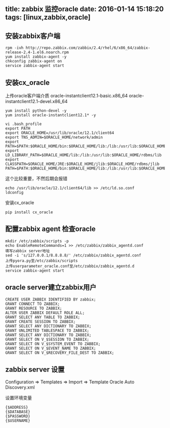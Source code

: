 title: zabbix 监控oracle
date: 2016-01-14 15:18:20
tags: [linux,zabbix,oracle]
---

## 安装zabbix客户端

```
rpm -ivh http://repo.zabbix.com/zabbix/2.4/rhel/6/x86_64/zabbix-release-2.4-1.el6.noarch.rpm
yum install zabbix-agent -y
chkconfig zabbix-agent on
service zabbix-agent start
```

## 安装cx_oracle
上传oracle客户端介质
oracle-instantclient12.1-basic.x86_64
oracle-instantclient12.1-devel.x86_64

```
yum install python-devel -y
yum install oracle-instantclient12.1* -y
```
```
vi .bash_profile
export PATH
export ORACLE_HOME=/usr/lib/oracle/12.1/client64
export TNS_ADMIN=$ORACLE_HOME/network/admin
export PATH=$PATH:$ORACLE_HOME/bin:$ORACLE_HOME/lib:/lib:/usr/lib:$ORACLE_HOME/rdbms/lib
export LD_LIBRARY_PATH=$ORACLE_HOME/lib:/lib:/usr/lib:$ORACLE_HOME/rdbms/lib
export CLASSPATH=$ORACLE_HOME/JRE:$ORACLE_HOME/jlib:$ORACLE_HOME/rdbms/jlib
PATH=$PATH:$ORACLE_HOME/bin:$ORACLE_HOME/lib:/lib:/usr/lib:$ORACLE_HOME/rdbms/lib
```
这个比较重要，不然后期会报错

```
echo /usr/lib/oracle/12.1/client64/lib >> /etc/ld.so.conf
ldconfig
```
安装cx_oracle

```
pip install cx_oracle
```

## 配置zabbix agent 检查oracle

```
mkdir /etc/zabbix/scripts -p
echo EnableRemoteCommands=1 >> /etc/zabbix/zabbix_agentd.conf
填写zabbix server地址
sed -i 's/127.0.0.1/8.8.8.8/' /etc/zabbix/zabbix_agentd.conf
上传pyora.py至/etc/zabbix/scripts
上传userparameter_oracle.conf至/etc/zabbix/zabbix_agentd.d
service zabbix-agent start
```

## oracle server建立zabbix用户

```
CREATE USER ZABBIX IDENTIFIED BY zabbix;
GRANT CONNECT TO ZABBIX;
GRANT RESOURCE TO ZABBIX;
ALTER USER ZABBIX DEFAULT ROLE ALL;
GRANT SELECT ANY TABLE TO ZABBIX;
GRANT CREATE SESSION TO ZABBIX;
GRANT SELECT ANY DICTIONARY TO ZABBIX;
GRANT UNLIMITED TABLESPACE TO ZABBIX;
GRANT SELECT ANY DICTIONARY TO ZABBIX;
GRANT SELECT ON V_$SESSION TO ZABBIX;
GRANT SELECT ON V_$SYSTEM_EVENT TO ZABBIX;
GRANT SELECT ON V_$EVENT_NAME TO ZABBIX;
GRANT SELECT ON V_$RECOVERY_FILE_DEST TO ZABBIX;
```

## zabbix server 设置
Configuration => Templates => Import => Template Oracle Auto Discovery.xml

设置环境变量

```
{$ADDRESS}
{$DATABASE}
{$PASSWORD}
{$USERNAME}
```

